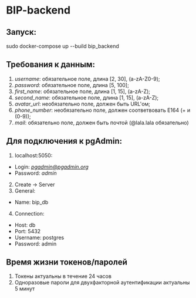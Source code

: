# BIP-backend

## Запуск:
sudo docker-compose up --build bip_backend

## Требования к данным:
  1) *username*: обязательное поле, длина [2, 30], (a-zA-Z0-9);
  2) *password*: обязательное поле, длина [5, 100];
  3) *first_name*: обязательное поле, длина [1, 15], (a-zA-Z);
  4) *second_name*: обязательное поле, длина [1, 15], (a-zA-Z);
  5) *avatar_url*: необязательно поле, должен быть URL'ом;
  6) *phone_number*: необязательно поле, должен соответвовать E164 (+ и (0-9));
  7) *mail*: обязательно поле, должен быть почтой (@lala.lala обязательно)

## Для подключения к pgAdmin:
1) localhost:5050:
- Login: *pgadmin@pgadmin.org*
- Password: *admin*
2) Create -> Server
3) General:
- Name: bip_db
4) Connection:
- Host: db
- Port: 5432
- Username: postgres
- Password: admin

## Время жизни токенов/паролей
1) Токены актуальны в течение 24 часов
2) Одноразовые пароли для двухфакторной аутентификации актуальны 5 минут
